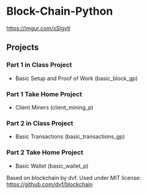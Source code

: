 # Block-Chain-Python 
https://imgur.com/xSlgvtl

## Projects

### Part 1 in Class Project
* Basic Setup and Proof of Work (basic_block_gp)

### Part 1 Take Home Project
* Client Miners (client_mining_p)

### Part 2 in Class Project
* Basic Transactions (basic_transactions_gp)

### Part 2 Take Home Project
* Basic Wallet (basic_wallet_p)

Based on blockchain by dvf.  Used under MIT license:  https://github.com/dvf/blockchain
